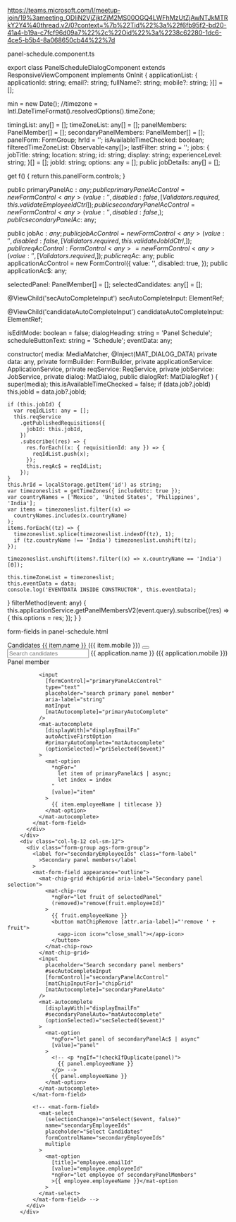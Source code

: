 https://teams.microsoft.com/l/meetup-join/19%3ameeting_ODliN2VjZjktZjM2MS00OGQ4LWFhMzUtZjAwNTJkMTRkY2Y4%40thread.v2/0?context=%7b%22Tid%22%3a%22f6fb95f2-bd20-41a4-b19a-c7fcf96d09a7%22%2c%22Oid%22%3a%2238c62280-1dc6-4ce5-b5b4-8a068650cb44%22%7d

panel-schedule.component.ts

export class PanelScheduleDialogComponent
  extends ResponsiveViewComponent
  implements OnInit
{
  applicationList: {
    applicationId: string;
    email?: string;
    fullName?: string;
    mobile?: string;
  }[] = [];

  min = new Date();
  //timezone = Intl.DateTimeFormat().resolvedOptions().timeZone;

  timingList: any[] = [];
  timeZoneList: any[] = [];
  panelMembers: PanelMember[] = [];
  secondaryPanelMembers: PanelMember[] = [];
  panelForm: FormGroup;
  hrId = '';
  isAvailableTimeChecked: boolean;
  filteredTimeZoneList: Observable<any[]>;
  lastFilter: string = '';
  jobs: {
    jobTitle: string;
    location: string;
    id: string;
    display: string;
    experienceLevel: string;
  }[] = [];
  jobId: string;
  options: any = [];
  public jobDetails: any[] = [];

  get f() {
    return this.panelForm.controls;
  }

  public primaryPanelAc$: any;
  public primaryPanelAcControl = new FormControl<any>(
    { value: '', disabled: false },
    [Validators.required, this.validateEmployeeIdCtrl]
  );
  public secondaryPanelAcControl = new FormControl<any>({
    value: '',
    disabled: false,
  });
  public secondaryPanelAc$: any;

  public jobAc$: any;
  public jobAcControl = new FormControl<any>({ value: '', disabled: false }, [
    Validators.required,
    this.validateJobIdCtrl,
  ]);
  public reqAcControl: FormControl<any> = new FormControl<any>({ value: '' }, [
    Validators.required,
  ]);
  public reqAc$: any;
  public applicationAcControl = new FormControl<any>({
    value: '',
    disabled: true,
  });
  public applicationAc$: any;

  selectedPanel: PanelMember[] = [];
  selectedCandidates: any[] = [];

  @ViewChild('secAutoCompleteInput')
  secAutoCompleteInput: ElementRef<HTMLInputElement>;

  @ViewChild('candidateAutoCompleteInput')
  candidateAutoCompleteInput: ElementRef<HTMLInputElement>;

  isEditMode: boolean = false;
  dialogHeading: string = 'Panel Schedule';
  scheduleButtonText: string = 'Schedule';
  eventData: any;

  constructor(
    media: MediaMatcher,
    @Inject(MAT_DIALOG_DATA) private data: any,
    private formBuilder: FormBuilder,
    private applicationService: ApplicationService,
    private reqService: ReqService,
    private jobService: JobService,
    private dialog: MatDialog,
    public dialogRef: MatDialogRef<PanelScheduleDialogComponent>
  ) {
    super(media);
    this.isAvailableTimeChecked = false;
    if (data.job?.jobId) this.jobId = data.job?.jobId;

    if (this.jobId) {
      var reqIdList: any = [];
      this.reqService
        .getPublishedRequisitions({
          jobId: this.jobId,
        })
        .subscribe((res) => {
          res.forEach((x: { requisitionId: any }) => {
            reqIdList.push(x);
          });
          this.reqAc$ = reqIdList;
        });
    }
    this.hrId = localStorage.getItem('id') as string;
    var timezoneslist = getTimeZones({ includeUtc: true });
    var countryNames = ['Mexico', 'United States', 'Philippines', 'India'];
    var items = timezoneslist.filter((x) =>
      countryNames.includes(x.countryName)
    );
    items.forEach((tz) => {
      timezoneslist.splice(timezoneslist.indexOf(tz), 1);
      if (tz.countryName !== 'India') timezoneslist.unshift(tz);
    });

    timezoneslist.unshift(items?.filter((x) => x.countryName == 'India')[0]);

    this.timeZoneList = timezoneslist;
    this.eventData = data;
    console.log('EVENTDATA INSIDE CONSTRUCTOR', this.eventData);
  }
  filterMethod(event: any) {
    this.applicationService.getPanelMembersV2(event.query).subscribe((res) => {
      this.options = res;
    });
  }
}



form-fields in panel-schedule.html

 <div class="col-lg-12 col-sm-12">
          <div class="form-group ags-form-group">
            <label for="assignor" class="form-label"
              >Candidates<span class="required"></span
            ></label>
            <mat-form-field>
              <!-- <mat-select
                placeholder="Select Candidates"
                formControlName="applicationIds"
                multiple
              >
                <mat-option
                  [title]="application.email"
                  *ngFor="let application of applicationList"
                  [value]="application.applicationId"
                  >{{ application.fullName }}{{application.mobile}}</mat-option
                >
              </mat-select> -->
              <mat-chip-grid
                #candidateChipGrid
                aria-label="Candidate selection"
              >
                <mat-chip-row
                  *ngFor="let item of selectedCandidates"
                  (removed)="removec(item.id)"
                >
                  {{ item.name }} ({{ item.mobile }})
                  <button matChipRemove [attr.aria-label]="'remove ' + item">
                    <app-icon icon="close_small"></app-icon>
                  </button>
                </mat-chip-row>
              </mat-chip-grid>
              <input
                placeholder="Search candidates"
                #candidateAutoCompleteInput
                [formControl]="applicationAcControl"
                [matChipInputFor]="candidateChipGrid"
                [matAutocomplete]="candidateAuto"
              />
              <mat-autocomplete
                [displayWith]="displayFullNameFn"
                #candidateAuto="matAutocomplete"
                (optionSelected)="candidateSelected($event)"
              >
                <mat-option
                  *ngFor="let application of applicationAc$ | async"
                  [value]="application"
                >
                  <!-- <p *ngIf="!checkIfDuplicate(panel)">
                    {{ panel.employeeName }}
                  </p> -->
                  {{ application.name }} ({{ application.mobile }})
                </mat-option>
              </mat-autocomplete>
            </mat-form-field>
          </div>
        </div>
        <div class="col-lg-12 col-sm-12">
          <div class="form-inner">
            <label class="form-label" for="employeeId">
              Panel member<span class="required"></span
            ></label>
            <mat-form-field>
              <!-- <mat-select
                (selectionChange)="onSelect($event, true)"
                placeholder="Select panel member"
                name="employeeId"
                multiple="false"
                formControlName="employeeId"
              >
                <mat-option
                  [title]="employee.emailId"
                  [value]="employee.employeeId"
                  *ngFor="let employee of panelMembers"
                  >{{ employee.employeeName }}</mat-option
                >
              </mat-select> -->

              <input
                [formControl]="primaryPanelAcControl"
                type="text"
                placeholder="search primary panel member"
                aria-label="string"
                matInput
                [matAutocomplete]="primaryAutoComplete"
              />
              <mat-autocomplete
                [displayWith]="displayEmailFn"
                autoActiveFirstOption
                #primaryAutoComplete="matAutocomplete"
                (optionSelected)="priSelected($event)"
              >
                <mat-option
                  *ngFor="
                    let item of primaryPanelAc$ | async;
                    let index = index
                  "
                  [value]="item"
                >
                  {{ item.employeeName | titlecase }}
                </mat-option>
              </mat-autocomplete>
            </mat-form-field>
          </div>
        </div>
        <div class="col-lg-12 col-sm-12">
          <div class="form-group ags-form-group">
            <label for="secondaryEmployeeIds" class="form-label"
              >Secondary panel members</label
            >
            <mat-form-field appearance="outline">
              <mat-chip-grid #chipGrid aria-label="Secondary panel selection">
                <mat-chip-row
                  *ngFor="let fruit of selectedPanel"
                  (removed)="remove(fruit.employeeId)"
                >
                  {{ fruit.employeeName }}
                  <button matChipRemove [attr.aria-label]="'remove ' + fruit">
                    <app-icon icon="close_small"></app-icon>
                  </button>
                </mat-chip-row>
              </mat-chip-grid>
              <input
                placeholder="Search secondary panel members"
                #secAutoCompleteInput
                [formControl]="secondaryPanelAcControl"
                [matChipInputFor]="chipGrid"
                [matAutocomplete]="secondaryPanelAuto"
              />
              <mat-autocomplete
                [displayWith]="displayEmailFn"
                #secondaryPanelAuto="matAutocomplete"
                (optionSelected)="secSelected($event)"
              >
                <mat-option
                  *ngFor="let panel of secondaryPanelAc$ | async"
                  [value]="panel"
                >
                  <!-- <p *ngIf="!checkIfDuplicate(panel)">
                    {{ panel.employeeName }}
                  </p> -->
                  {{ panel.employeeName }}
                </mat-option>
              </mat-autocomplete>
            </mat-form-field>

            <!-- <mat-form-field>
              <mat-select
                (selectionChange)="onSelect($event, false)"
                name="secondaryEmployeeIds"
                placeholder="Select Candidates"
                formControlName="secondaryEmployeeIds"
                multiple
              >
                <mat-option
                  [title]="employee.emailId"
                  [value]="employee.employeeId"
                  *ngFor="let employee of secondaryPanelMembers"
                  >{{ employee.employeeName }}</mat-option
                >
              </mat-select>
            </mat-form-field> -->
          </div>
        </div>
